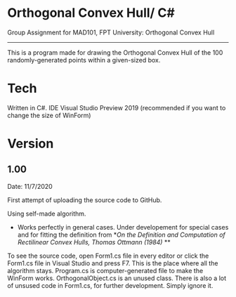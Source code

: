 # Orthogonal Convex Hull/ C# #
Group Assignment for MAD101, FPT University: Orthogonal Convex Hull

------------

This is a program made for drawing the Orthogonal Convex Hull of the 100 randomly-generated points within a given-sized box.

# Tech

Written in C#.
IDE Visual Studio Preview 2019 (recommended if you want to change the size of WinForm)

# Version
## 1.00 

Date: 11/7/2020

First attempt of uploading the source code to GitHub.

Using self-made algorithm.

* Works perfectly in general cases. Under developement for special cases and for fitting the definition from **On the Definition and Computation of Rectilinear Convex Hulls, Thomas Ottmann (1984)* **

To see the source code, open Form1.cs file in every editor or click the Form1.cs file in Visual Studio and press F7. This is the place where all the algorithm stays. Program.cs is computer-generated file to make the WinForm works. OrthogonalObject.cs is an unused class. There is also a lot of unsused code in Form1.cs, for further development. Simply ignore it.

